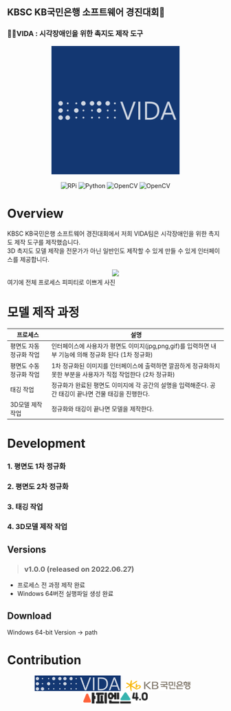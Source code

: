 ## KBSC KB국민은행 소프트웨어 경진대회🎉
### 👩‍🦯VIDA : 시각장애인을 위한 촉지도 제작 도구


<div align="center"><img src="./asset/logo.png" width="300">
</div>

<div align="center">
  
![RPi](https://img.shields.io/badge/Raspberry%20Pi-4B-brightgreen)
![Python](https://img.shields.io/badge/Python-3.7.4-blue)
![OpenCV](https://img.shields.io/badge/OpenCV-4.1.2-orange)
![OpenCV](https://img.shields.io/badge/Blender-3.2.1-9cf)
</div>

# Overview

KBSC KB국민은행 소프트웨어 경진대회에서 저희 VIDA팀은 시각장애인을 위한 촉지도 제작 도구를 제작했습니다.<br>
3D 촉지도 모델 제작을 전문가가 아닌 일반인도 제작할 수 있게 만들 수 있게 인터페이스를 제공합니다.


<div align="center"><img src="./images/109info.png" width=600 ></div>
여기에  전체 프로세스 피피티로 이쁘게 사진

# 모델 제작 과정
| 프로세스 | 설명 | 
| ------ | ------ | 
| 평면도 자동 정규화 작업 | 인터페이스에 사용자가 평면도 이미지(jpg,png,gif)를 입력하면 내부 기능에 의해 정규화 된다 (1차 정규화) |
| 평면도 수동 정규화 작업 | 1차 정규화된 이미지를 인터페이스에 출력하면 깔끔하게 정규화하지 못한 부분을 사용자가 직접 작업한다 (2차 정규화) |
| 태깅 작업 | 정규화가 완료된 평면도 이미지에 각 공간의 설명을 입력해준다. 공간 태깅이 끝나면 건물 태깅을 진행한다. |
| 3D모델 제작 작업 | 정규화와 태깅이 끝나면 모델을 제작한다. |

# Development
### 1. 평면도 1차 정규화
### 2. 평면도 2차 정규화
### 3. 태깅 작업
### 4. 3D모델 제작 작업

## Versions

> ### v1.0.0 (released on 2022.06.27)
- 프로세스 전 과정 제작 완료
- Windows 64버전 실행파일 생성 완료

## Download

Windows 64-bit Version -> path



# Contribution
<div align="center"><img src="./asset/logoV2.png" width="200">&nbsp;&nbsp;&nbsp;<img src="./asset/logo_kbbank.png" width="150">&emsp;<img src="./asset/logo_sapiens.png " width="150">
</div>

